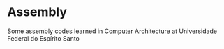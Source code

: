 # Assembly
 Some assembly codes learned in Computer Architecture at Universidade Federal do Espírito Santo
